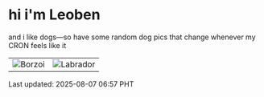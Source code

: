 # hi i'm Leoben

and i like dogs—so have some random dog pics that change whenever my CRON feels like it

|  |  |
|--------|----------|
| ![Borzoi](https://random-dog-vercel.vercel.app/api/random-borzoi?v=1754521030) | ![Labrador](https://random-dog-vercel.vercel.app/api/random-labrador?v=1754521030) |

Last updated: 2025-08-07 06:57 PHT
